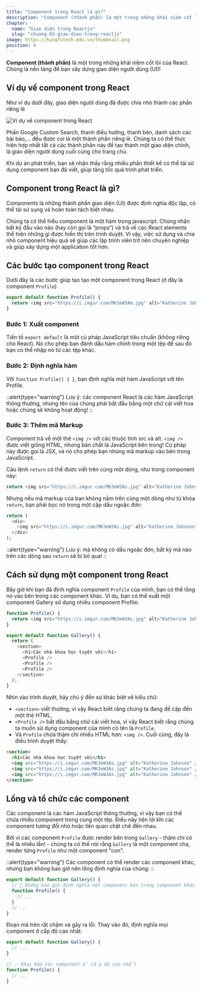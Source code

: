 ```yaml
---
title: "Component trong React là gì?"
description: "Component (thành phần) là một trong những khái niệm cốt lõi của React. Chúng là nền tảng để bạn xây dựng giao diện người dùng (UI), điều này biến chúng trở thành nơi tuyệt vời để bạn bắt đầu hành trình với React!"
chapter:
  name: "Giao diện trong Reactjs"
  slug: "chuong-03-giao-dien-trong-reactjs"
image: https://kungfutech.edu.vn/thumbnail.png
position: 4
---
```


**Component (thành phần)** là một trong những khái niệm cốt lõi của React. Chúng là nền tảng để bạn xây dựng giao diện người dùng (UI)!

## Ví dụ về component trong React

Như ví dụ dưới đây, giao diện người dùng đã được chia nhỏ thành các phần riêng lẻ

![Ví dụ về component trong React](https://github.com/techmely/hoc-lap-trinh/assets/29374426/046f2612-9e8f-4346-8262-c45313af9087)

Phần Google Custom Search, thanh điều hướng, thanh bên, danh sách các bài báo,... đều được coi là một thành phần riêng lẻ. Chúng ta có thể thực hiện hợp nhất tất cả các thành phần này để tạo thành một giao diện chính, là giao diện người dùng cuối cùng cho trang chủ.

Khi dự án phát triển, bạn sẽ nhận thấy rằng nhiều phần thiết kế có thể tái sử dụng component bạn đã viết, giúp tăng tốc quá trình phát triển.

## Component trong React là gì?

Components là những thành phần giao diện (UI) được định nghĩa độc lập, có thể tái sử sụng và hoàn toàn tách biệt nhau.

Chúng ta có thể hiểu component là một hàm trong javascript. Chúng nhận bất kỳ đầu vào nào (hay còn gọi là “props“) và trả về các React elements thể hiện những gì được hiển thị trên trình duyệt. Vì vậy, việc sử dụng và chia nhỏ component hiệu quả sẽ giúp các lập trình viên trở nên chuyên nghiệp và giúp xây dựng một application tốt hơn.

## Các bước tạo component trong React

Dưới đây là các bước giúp tạo tạo một component trong React (ở đây là component `Profile`)

```javascript
export default function Profile() {
  return <img src="https://i.imgur.com/MK3eW3Am.jpg" alt="Katherine Johnson" />;
}
```

### Bước 1: Xuất component

Tiền tố `export default` là một cú pháp JavaScript tiêu chuẩn (không riêng cho React). Nó cho phép bạn đánh dấu hàm chính trong một tệp để sau đó bạn có thể nhập nó từ các tệp khác.

### Bước 2: Định nghĩa hàm

Với `function Profile() { }`, bạn định nghĩa một hàm JavaScript với tên Profile.

::alert{type="warning"}
Lưu ý: các component React là các hàm JavaScript thông thường, nhưng tên của chúng phải bắt đầu bằng một chữ cái viết hoa hoặc chúng sẽ không hoạt động!
::

### Bước 3: Thêm mã Markup

Component trả về một thẻ `<img />` với các thuộc tính src và alt. `<img />` được viết giống HTML, nhưng bản chất là JavaScript bên trong! Cú pháp này được gọi là JSX, và nó cho phép bạn nhúng mã markup vào bên trong JavaScript.

Câu lệnh `return` có thể được viết trên cùng một dòng, như trong component này:

```javascript
return <img src="https://i.imgur.com/MK3eW3As.jpg" alt="Katherine Johnson" />;
```

Nhưng nếu mã markup của bạn không nằm trên cùng một dòng như từ khóa `return`, bạn phải bọc nó trong một cặp dấu ngoặc đơn:

```javascript
return (
  <div>
    <img src="https://i.imgur.com/MK3eW3As.jpg" alt="Katherine Johnson" />
  </div>
);
```

::alert{type="warning"}
Lưu ý: mà không có dấu ngoặc đơn, bất kỳ mã nào trên các dòng sau `return` sẽ bị bỏ qua!
::

## Cách sử dụng một component trong React

Bây giờ khi bạn đã định nghĩa component `Profile` của mình, bạn có thể lồng nó vào bên trong các component khác. Ví dụ, bạn có thể xuất một component Gallery sử dụng nhiều component Profile:

```javascript
function Profile() {
  return <img src="https://i.imgur.com/MK3eW3As.jpg" alt="Katherine Johnson" />;
}

export default function Gallery() {
  return (
    <section>
      <h1>Các nhà khoa học tuyệt vời</h1>
      <Profile />
      <Profile />
      <Profile />
    </section>
  );
}
```

Nhìn vào trình duyệt, hãy chú ý đến sự khác biệt về kiểu chữ:

- `<section>` viết thường, vì vậy React biết rằng chúng ta đang đề cập đến một thẻ HTML.
- `<Profile />` bắt đầu bằng chữ cái viết hoa, vì vậy React biết rằng chúng ta muốn sử dụng component của mình có tên là `Profile`.
- Và `Profile` chứa thậm chí nhiều HTML hơn: `<img />`. Cuối cùng, đây là điều trình duyệt thấy:

```html
<section>
  <h1>Các nhà khoa học tuyệt vời</h1>
  <img src="https://i.imgur.com/MK3eW3As.jpg" alt="Katherine Johnson" />
  <img src="https://i.imgur.com/MK3eW3As.jpg" alt="Katherine Johnson" />
  <img src="https://i.imgur.com/MK3eW3As.jpg" alt="Katherine Johnson" />
</section>
```

## Lồng và tổ chức các component

Các component là các hàm JavaScript thông thường, vì vậy bạn có thể chứa nhiều component trong cùng một tệp. Điều này tiện lợi khi các component tương đối nhỏ hoặc liên quan chặt chẽ đến nhau.

Bởi vì các component `Profile` được render bên trong `Gallery` - thậm chí có thể là nhiều lần! - chúng ta có thể nói rằng `Gallery` là một component cha, render từng `Profile` như một component "con".

::alert{type="warning"}
Các component có thể render các component khác, nhưng bạn không bao giờ nên lồng định nghĩa của chúng:
::

```javascript
export default function Gallery() {
  // 🔴 Không bao giờ định nghĩa một component bên trong component khác!
  function Profile() {
    // ...
  }
  // ...
}
```

Đoạn mã trên rất chậm và gây ra lỗi. Thay vào đó, định nghĩa mọi component ở cấp độ cao nhất:

```javascript
export default function Gallery() {
  // ...
}

// ✅ Khai báo các component ở cấp độ cao nhất
function Profile() {
  // ...
}
```
